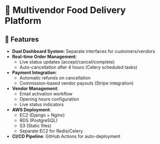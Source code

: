 # 🍔 Multivendor Food Delivery Platform



## 🌟 Features
- **Dual Dashboard System**: Separate interfaces for customers/vendors
- **Real-time Order Management**: 
  - Live status updates (accept/cancel/complete)
  - Auto-cancellation after 4 hours (Celery scheduled tasks)
- **Payment Integration**:
  - Automatic refunds on cancellation
  - Commission-based vendor payouts (Stripe integration)
- **Vendor Management**:
  - Email activation workflow
  - Opening hours configuration
  - Live status indicators
- **AWS Deployment**:
  - EC2 (Django + Nginx)
  - RDS (PostgreSQL)
  - S3 (Static files)
  - Separate EC2 for Redis/Celery
- **CI/CD Pipeline**: GitHub Actions for auto-deployment
